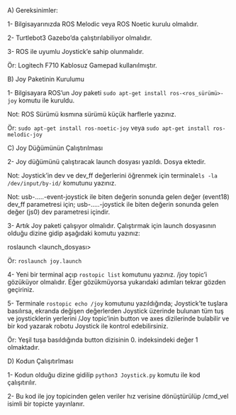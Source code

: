 A) Gereksinimler:

1- Bilgisayarınızda ROS Melodic veya ROS Noetic kurulu olmalıdır.

2- Turtlebot3 Gazebo’da çalıştırılabiliyor olmalıdır.

3- ROS ile uyumlu Joystick’e sahip olunmalıdır. 

Ör: Logitech F710 Kablosuz Gamepad kullanılmıştır.

B) Joy Paketinin Kurulumu

1- Bilgisayara ROS’un Joy paketi `sudo apt-get install ros-<ros_sürümü>-joy` komutu ile kuruldu.

Not: ROS Sürümü kısmına sürümü küçük harflerle yazınız.

Ör: `sudo apt-get install ros-noetic-joy` veya `sudo apt-get install ros-melodic-joy`

C) Joy Düğümünün Çalıştırılması

2- Joy düğümünü çalıştıracak launch dosyası yazıldı. Dosya ektedir.

Not: Joystick’in dev ve dev_ff değerlerini öğrenmek için terminale`ls -la /dev/input/by-id/`
komutunu yazınız.

Not: usb-.....-event-joystick ile biten değerin sonunda gelen değer (event18) dev_ff parametresi için;
usb-.....-joystick ile biten değerin sonunda gelen değer (js0) dev parametresi içindir.

3- Artık Joy paketi çalışıyor olmalıdır. Çalıştırmak için launch dosyasının olduğu dizine gidip
aşağıdaki komutu yazınız:

roslaunch <launch_dosyası>

Ör: `roslaunch joy.launch`

4- Yeni bir terminal açıp `rostopic list` komutunu yazınız. /joy topic’i gözüküyor olmalıdır. Eğer
gözükmüyorsa yukarıdaki adımları tekrar gözden geçiriniz.

5- Terminale `rostopic echo /joy` komutunu yazıldığında; Joystick’te tuşlara basılırsa, ekranda
değişen değerlerden Joystick üzerinde bulunan tüm tuş ve joysticklerin yerlerini /Joy topic’inin
button ve axes dizilerinde bulabilir ve bir kod yazarak robotu Joystick ile kontrol edebilirsiniz.

Ör: Yeşil tuşa basıldığında button dizisinin 0. indeksindeki değer 1 olmaktadır.

D) Kodun Çalışıtırlması

1- Kodun olduğu dizine gidilip `python3 Joystick.py` komutu ile kod çalışıtırılır.

2- Bu kod ile joy topicinden gelen veriler hız verisine dönüştürülüp /cmd_vel isimli bir topicte yayınlanır.

